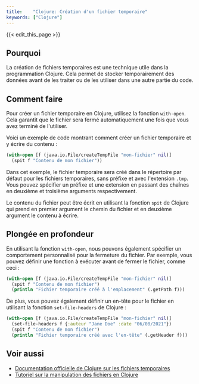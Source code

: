 ```yaml
---
title:    "Clojure: Création d'un fichier temporaire"
keywords: ["Clojure"]
---
```


{{< edit_this_page >}}

## Pourquoi

La création de fichiers temporaires est une technique utile dans la programmation Clojure. Cela permet de stocker temporairement des données avant de les traiter ou de les utiliser dans une autre partie du code.

## Comment faire

Pour créer un fichier temporaire en Clojure, utilisez la fonction `with-open`. Cela garantit que le fichier sera fermé automatiquement une fois que vous avez terminé de l'utiliser.

Voici un exemple de code montrant comment créer un fichier temporaire et y écrire du contenu :

```Clojure
(with-open [f (java.io.File/createTempFile "mon-fichier" nil)]
  (spit f "Contenu de mon fichier"))
```

Dans cet exemple, le fichier temporaire sera créé dans le répertoire par défaut pour les fichiers temporaires, sans préfixe et avec l'extension `.tmp`. Vous pouvez spécifier un préfixe et une extension en passant des chaînes en deuxième et troisième arguments respectivement.

Le contenu du fichier peut être écrit en utilisant la fonction `spit` de Clojure qui prend en premier argument le chemin du fichier et en deuxième argument le contenu à écrire.

## Plongée en profondeur

En utilisant la fonction `with-open`, nous pouvons également spécifier un comportement personnalisé pour la fermeture du fichier. Par exemple, vous pouvez définir une fonction à exécuter avant de fermer le fichier, comme ceci :

```Clojure
(with-open [f (java.io.File/createTempFile "mon-fichier" nil)]
  (spit f "Contenu de mon fichier")
  (println "Fichier temporaire créé à l'emplacement" (.getPath f)))

```

De plus, vous pouvez également définir un en-tête pour le fichier en utilisant la fonction `set-file-headers` de Clojure :

```Clojure
(with-open [f (java.io.File/createTempFile "mon-fichier" nil)]
  (set-file-headers f {:auteur "Jane Doe" :date "06/08/2021"})
  (spit f "Contenu de mon fichier")
  (println "Fichier temporaire créé avec l'en-tête" (.getHeader f)))
```

## Voir aussi

* [Documentation officielle de Clojure sur les fichiers temporaires](https://clojure.org/reference/java_interop#_create_temp_file)
* [Tutoriel sur la manipulation des fichiers en Clojure](https://www.baeldung.com/clojure-read-write-files)